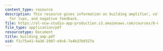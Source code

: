 ```yaml
---
content_type: resource
description: This resource gives information on building amplifier, voltage devider
  for lvps, and negative feedback.
file: https://ol-ocw-studio-app-production.s3.amazonaws.com/courses/8-02x-physics-ii-electricity-magnetism-with-an-experimental-focus-spring-2005/f1c75a414a362987e9c67a4b37b0327a_building_amp.pdf
file_type: application/pdf
resourcetype: Document
title: building_amp.pdf
uid: f1c75a41-4a36-2987-e9c6-7a4b37b0327a
---
```

